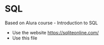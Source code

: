 # SQL

Based on Alura course - Introduction to SQL
- Use the website https://sqliteonline.com/
- Use this file 
